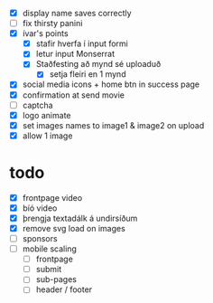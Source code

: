 - [x] display name saves correctly
- [ ] fix thirsty panini
- [x] ívar's points
  - [x] stafir hverfa í input formi
  - [x] letur input Monserrat
  - [x] Staðfesting að mynd sé uploaduð
    - [x] setja fleiri en 1 mynd
- [x] social media icons + home btn in success page
- [x] confirmation at send movie
- [ ] captcha
- [x] logo animate
- [x] set images names to image1 & image2 on upload
- [x] allow 1 image
 # todo
 - [x] frontpage video
 - [x] bíó video
 - [x] þrengja textadálk á undirsíðum
 - [x] remove svg load on images
 - [ ] sponsors
 - [ ] mobile scaling
   - [ ] frontpage
   - [ ] submit
   - [ ] sub-pages
   - [ ] header / footer
